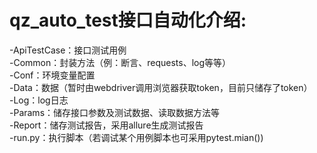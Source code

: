 # qz_auto_test接口自动化介绍:
-ApiTestCase：接口测试用例    
-Common：封装方法（例：断言、requests、log等等）    
-Conf：环境变量配置  
-Data：数据（暂时由webdriver调用浏览器获取token，目前只储存了token）  
-Log：log日志  
-Params：储存接口参数及测试数据、读取数据方法等  
-Report：储存测试报告，采用allure生成测试报告  
-run.py：执行脚本（若调试某个用例脚本也可采用pytest.mian())

